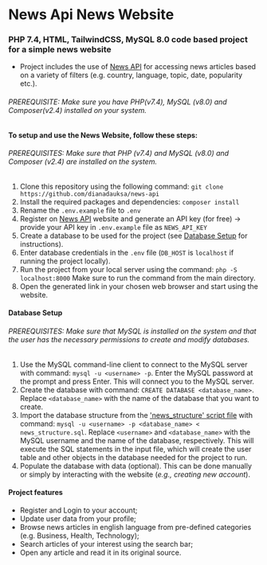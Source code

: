 # News Api News Website

### PHP 7.4, HTML, TailwindCSS, MySQL 8.0 code based project for a simple news website

 * Project includes the use of [News API](https://newsapi.org/) for accessing news articles based on a variety of filters (e.g. country, language, topic, date, popularity etc.).

###### PREREQUISITE: Make sure you have PHP(v7.4), MySQL (v8.0) and Composer(v2.4) installed on your system.
    
#### To setup and use the News Website, follow these steps:

###### PREREQUISITES: Make sure that PHP (v7.4) and MySQL (v8.0) and Composer (v2.4) are installed on the system.
1. Clone this repository using the following command: `git clone https://github.com/dianadauksa/news-api`
2. Install the required packages and dependencies: `composer install`
3. Rename the `.env.example` file to `.env`
4. Register on [News API](https://newsapi.org/) website and generate an API key (for free)
    -> provide your API key in `.env.example` file as `NEWS_API_KEY`
6. Create a database to be used for the project (see [Database Setup](#database-setup) for instructions).
7. Enter database credentials in the `.env` file (`DB_HOST` is `localhost` if running the project locally).
8. Run the project from your local server using the command: `php -S localhost:8000` Make sure to run the command from the main directory.
9. Open the generated link in your chosen web browser and start using the website.

#### Database Setup

###### PREREQUISITES: Make sure that MySQL is installed on the system and that the user has the necessary permissions to create and modify databases.
1. Use the MySQL command-line client to connect to the MySQL server with command: `mysql -u <username> -p`.
Enter the MySQL password at the prompt and press Enter. This will connect you to the MySQL server.
2. Create the database with command: `CREATE DATABASE <database_name>`.
Replace `<database_name>` with the name of the database that you want to create.
3. Import the database structure from the ['news_structure' script file](news_structure.sql) with command: `mysql -u <username> -p <database_name> < news_structure.sql`.
Replace `<username>` and `<database_name>` with the MySQL username and the name of the database, respectively.
This will execute the SQL statements in the input file, which will create the user table and other objects in the database needed for the project to run.
4. Populate the database with data (optional). This can be done manually or simply by interacting with the website (*e.g., creating new account*).
 
#### Project features
 - Register and Login to your account;
 - Update user data from your profile;
 - Browse news articles in english language from pre-defined categories (e.g. Business, Health, Technology);
 - Search articles of your interest using the search bar;
 - Open any article and read it in its original source.
